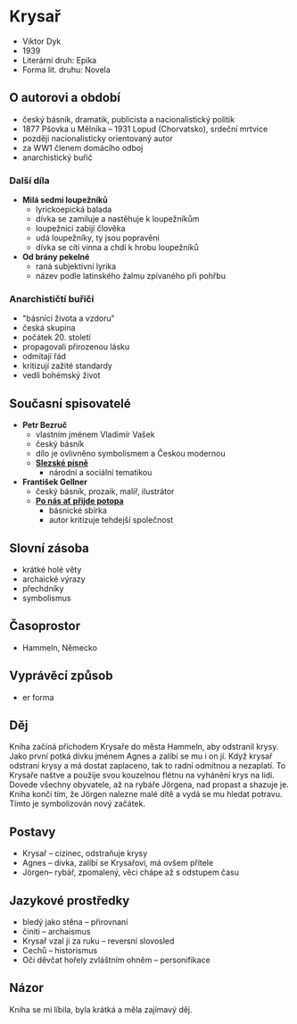 # Krysař

- Viktor Dyk
- 1939
- Literární druh: Epika
- Forma lit. druhu: Novela

## O autorovi a období

- český básník, dramatik, publicista a nacionalistický politik
- 1877 Pšovka u Mělníka – 1931 Lopud (Chorvatsko), srdeční mrtvice
- později nacionalisticky orientovaný autor
- za WW1 členem domácího odboj
- anarchistický buřič

### Další díla

- **Milá sedmi loupežníků**
  - lyrickoepická balada
  - dívka se zamiluje a nastěhuje k loupežníkům
  - loupežníci zabijí člověka
  - udá loupežníky, ty jsou popravěni
  - dívka se cítí vinna a chdí k hrobu loupežníků
- **Od brány pekelné**
  - raná subjektivní lyrika
  - název podle latinského žalmu zpívaného při pohřbu

### Anarchističtí buřiči

- "básníci života a vzdoru"
- česká skupina
- počátek 20. století
- propagovali přirozenou lásku
- odmítají řád
- kritizují zažité standardy
- vedli bohémský život

## Současní spisovatelé

- **Petr Bezruč**
  - vlastním jménem Vladimír Vašek
  - český básník
  - dílo je ovlivněno symbolismem a Českou modernou
  - [**Slezské písně**](./Slezske_pisne.md)
    - národní a sociální tematikou
- **František Gellner**
  - český básník, prozaik, malíř, ilustrátor
  - [**Po nás ať přijde potopa**](./Po_nas_at_prijde_potopa.md)
    - básnické sbírka
    - autor kritizuje tehdejší společnost

## Slovní zásoba

- krátké holé věty
- archaické výrazy
- přechdníky
- symbolismus

## Časoprostor

- Hammeln, Německo

## Vyprávěcí způsob

- er forma

## Děj

Kniha začíná příchodem Krysaře do města Hammeln, aby odstranil krysy. Jako první potká dívku jménem Agnes a zalíbí se mu i on jí. Když krysař odstraní krysy a má dostat zaplaceno, tak to radní odmítnou a nezaplatí. To Krysaře naštve a použije svou kouzelnou flétnu na vyhánění krys na lidi. Dovede všechny obyvatele, až na rybáře Jörgena, nad propast a shazuje je. Kniha končí tím, že Jörgen nalezne malé dítě a vydá se mu hledat potravu. Tímto je symbolizován nový začátek.

## Postavy

- Krysař – cizinec, odstraňuje krysy
- Agnes – dívka, zalíbí se Krysařovi, má ovšem přítele
- Jörgen– rybář, zpomalený, věci chápe až s odstupem času

## Jazykové prostředky

- bledý jako stěna – přirovnaní
- činiti – archaismus
- Krysař vzal ji za ruku – reversní slovosled
- Cechů – historismus
- Oči děvčat hořely zvláštním ohněm – personifikace

## Názor

Kniha se mi líbila, byla krátká a měla zajímavý děj.
